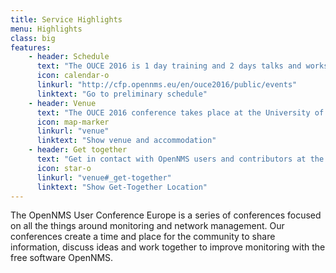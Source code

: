 ```yaml
---
title: Service Highlights
menu: Highlights
class: big
features:
	- header: Schedule
	  text: "The OUCE 2016 is 1 day training and 2 days talks and workshops around network monitoring"
	  icon: calendar-o
	  linkurl: "http://cfp.opennms.eu/en/ouce2016/public/events"
	  linktext: "Go to preliminary schedule"
	- header: Venue
	  text: "The OUCE 2016 conference takes place at the University of Applied Sciences in Fulda"
	  icon: map-marker
	  linkurl: "venue"
	  linktext: "Show venue and accommodation"
	- header: Get together
	  text: "Get in contact with OpenNMS users and contributors at the evening event."
	  icon: star-o
	  linkurl: "venue#_get-together"
	  linktext: "Show Get-Together Location"
---
```


The OpenNMS User Conference Europe is a series of conferences focused on all the things around monitoring and network management.
Our conferences create a time and place for the community to share information, discuss ideas and work together to improve monitoring with the free software OpenNMS.
